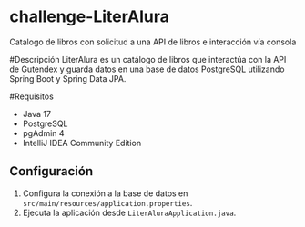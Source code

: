 # challenge-LiterAlura
Catalogo de libros con solicitud a una API de libros e interacción vía consola
  

#Descripción 
LiterAlura es un catálogo de libros que interactúa con la API de Gutendex y guarda datos en una base de datos PostgreSQL utilizando Spring Boot y Spring Data JPA. 

#Requisitos 
- Java 17 
- PostgreSQL 
- pgAdmin 4 
- IntelliJ IDEA Community Edition 

  

## Configuración 
1. Configura la conexión a la base de datos en `src/main/resources/application.properties`. 
2. Ejecuta la aplicación desde `LiterAluraApplication.java`. 

  

